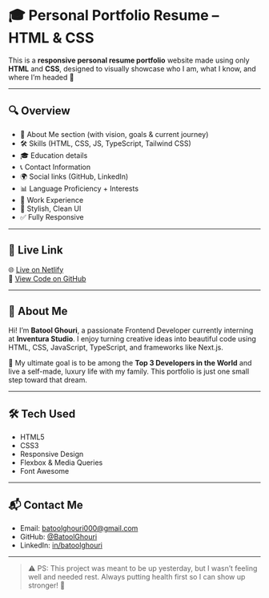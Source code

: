 # 🎓 Personal Portfolio Resume – HTML & CSS

This is a **responsive personal resume portfolio** website made using only **HTML** and **CSS**, designed to visually showcase who I am, what I know, and where I’m headed 🚀

---

## 🔍 Overview

- 🧠 About Me section (with vision, goals & current journey)
- 🛠️ Skills (HTML, CSS, JS, TypeScript, Tailwind CSS)
- 🎓 Education details
- 📞 Contact Information
- 🌍 Social links (GitHub, LinkedIn)
- 📊 Language Proficiency + Interests
- 💼 Work Experience
- 🎨 Stylish, Clean UI  
- ✅ Fully Responsive

---

## 🔗 Live Link

🌐 [Live on Netlify](https://simple-personal-portfolio0.netlify.app/)  
📂 [View Code on GitHub](https://github.com/BatoolGhouri/personal-portfolio)

---

## 🧠 About Me

Hi! I’m **Batool Ghouri**, a passionate Frontend Developer currently interning at **Inventura Studio**. I enjoy turning creative ideas into beautiful code using HTML, CSS, JavaScript, TypeScript, and frameworks like Next.js.

🎯 My ultimate goal is to be among the **Top 3 Developers in the World** and live a self-made, luxury life with my family. This portfolio is just one small step toward that dream.

---

## 🛠️ Tech Used

- HTML5  
- CSS3  
- Responsive Design  
- Flexbox & Media Queries  
- Font Awesome

---

## 📬 Contact Me

- Email: batoolghouri000@gmail.com  
- GitHub: [@BatoolGhouri](https://github.com/BatoolGhouri)  
- LinkedIn: [in/batoolghouri](https://www.linkedin.com/in/batoolghouri)

---

> ⚠️ PS: This project was meant to be up yesterday, but I wasn’t feeling well and needed rest. Always putting health first so I can show up stronger! 💪  
